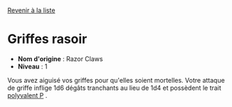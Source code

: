 [Revenir à la liste](..)

# Griffes rasoir

 * **Nom d'origine** : Razor Claws
 * **Niveau** : 1


<p><span id="ctl00_MainContent_DetailedOutput">Vous avez aiguisé vos griffes pour qu'elles soient mortelles. Votre attaque de griffe inflige 1d6 dégâts tranchants au lieu de 1d4 et possèdent le trait <a href="https://2e.aonprd.com/Traits.aspx?ID=200">polyvalent P</a> .&nbsp;</span></p>